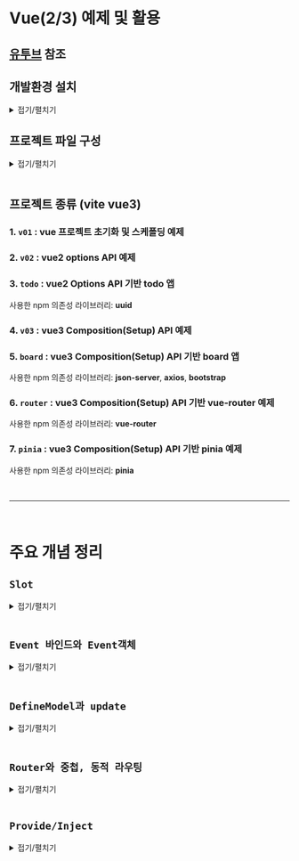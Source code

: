 # Vue(2/3) 예제 및 활용
## [유투브](https://youtube.com/playlist?list=PLTb3qGCzYjS1lkhdZL1z4uZJ72F7b5gIr&si=hwwLjHA5L2zxzFW4) 참조

## 개발환경 설치
<details>
<summary>접기/펼치기</summary>
<br>

- Vite 기반 Vue 프로젝트 생성 명령어
  ```bash
  > npm create vue@latest .
  ```

- 패키지 설치 확인 (y입력)
  ```bash
  Need to install the following packages:
    create-vite@6.5.0
  Ok to proceed? (y) y
  ```
  
- 프로젝트 이름 입력
  ```bash
  ◆  Package name:
  │  {프로젝트 이름 입력}
  ```
  
- 프로젝트 기능 선택 - [none]
   (방향키 ↑↓로 이동, 스페이스로 선택, a로 전체 선택, 엔터로 완료) 
  ```bash
  ◆  Select features to include in your project:
  │  ◻ TypeScript
  │  ◻ JSX Support
  │  ◻ Router (SPA development)
  │  ◻ Pinia (state management)
  │  ◻ Vitest (unit testing)
  │  ◻ End-to-End Testing
  │  ◻ ESLint (error prevention)
  │  ◻ Prettier (code formatting)
  ```

- 실험적 기능 선택 - [none]
  (방향키 ↑↓로 이동, 스페이스로 선택, a로 전체 선택, 엔터로 완료) 
  ```bash
  ◆  Select experimental features to include in your project:
  │  ◻ Oxlint (experimental)
  │  ◻ rolldown-vite (experimental)
  ```

- 예제 코드 없이 빈 프로젝트로 시작 여부 선택 - [Yes]
  (방향키 ←→로 이동, 스페이스로 선택, 엔터로 완료) 
  ```bash
  ◆  Skip all example code and start with a blank Vue project?
  │  ● Yes / ○ No
  ```

- 프로젝트 의존성 패키지 설치
  ```bash
  npm install
  ```

- Vite 개발 서버를 실행
  ```bash
  npm run dev
  ```

- 전체 내용
  ```bash
  > npm create vue@latest .
  Need to install the following packages:
    create-vue@3.18.0
  Ok to proceed? (y) y

  ◆  Package name:
    v01

  ◆  Select features to include in your project:
    none

  ◆  Select experimental features to include in your project:
    none

  ◆  Skip all example code and start with a blank Vue project?
    Yes

  ✔ Scaffolding project in current directory...
  ✔ Done. Now run:

    npm install
    npm run dev
  ```  
</details>


## 프로젝트 파일 구성
<details>
<summary>접기/펼치기</summary>
<br>

### [package.json](v01/package.json)
애플리케이션 정보, 의존성 모듈(dependencies) 정보, 스크립트 명령어 정보 등을 담고 있다.  
- name: 패키지 정보
- version: 버전 정보
- private: 비공개 여부(npm 패키지 저장소 발행(publish) 여부)
- type: 모듈 타입 - module일 경우 CJS
- script: 스크립트 명령어 정의
- dependencies: 의존성 모듈(개발 및 런타임 모든 환경에서 사용됨)
- devDependencies: 개발 의존성 모듈(런타임을 제외한 개발 환경에서만 사용됨)

- 의존성 버전정보: [레퍼런스](https://mong-blog.tistory.com/entry/npm-packagejson%EC%9D%98-version-%EB%B0%A9%EC%8B%9D-tilde%EC%99%80-caret#google_vignette)
<br>

### [index.html](v01/index.html)
`npm run dev` 명령을 실행했을 때 제일 첫 번째로 참조하는 파일이다.  
index.html 파일에서 모든것이 시작된다.  
```html
<div id="app"></div>
<script type="module" src="/src/main.js"></script>
```
위 script태그를 통해 /src/main.js 파일을 include 하고 있으며, 해당 파일을 실행해서 결과를 #app div 영역에 렌더링을 시켜준다고 보면 된다.  
<br>

### [/src/main.js](v01/src/main.js)
```js
import { createApp } from 'vue'
import App from './App.vue'

createApp(App).mount('#app')

```
vue라는 모듈로부터 제공되는 createApp()을 통해 뷰 인스턴스를 생성한다.  
자바스크립트는 객체지향언어다 보니 모듈을 사용할 때 인스턴스를 생성하는 방식으로 사용한다.  
Vue2에서는 생성자 함수를 호출해 Vue인스턴스를 만들었으나, Vue3에서는 팩토리 함수 패턴을 통해 Vue인스턴스를 반환한다.  
App.vue 라는 컴포넌트 파일의 내용을 기준으로 뷰 인스턴스를 생성한 뒤 mount('#app')를 통해 app이라는 id를 갖는 영역에 연결한다.  
즉, Vue 인스턴싱 된 객체가 index.html의 #app div에 마운팅되어 해당 영역에 렌더링이 이루어지게 된다.  
<br>

### [/src/App.vue](v01/src/App.vue)
`npm run dev` 명령을 실행했을 때 메인화면을 구성하는데 사용되는 첫번째 파일이다.  
html 태그로 구성되는 `<template></template>` 영역과 Vue의 문법 기반의 JS 코드를 통해 해당 영역을 제어할 수 있는 `<script></script>`영역, 그리고 `<template></template>` 내의 html 태그를 꾸밀 수 있는`<style></style>` 태그로 구성된다.  
해당 형식의 파일을 뷰에서는 컴포넌트라고 부른다.  

</details>
<br>


## 프로젝트 종류 (vite vue3)

### 1. `v01` : vue 프로젝트 초기화 및 스케폴딩 예제
### 2. `v02` : vue2 options API 예제  
### 3. `todo` : vue2 Options API 기반 todo 앱  
  사용한 npm 의존성 라이브러리: **uuid**
### 4. `v03` : vue3 Composition(Setup) API 예제
### 5. `board` :   vue3 Composition(Setup) API 기반 board 앱  
  사용한 npm 의존성 라이브러리: **json-server**, **axios**, **bootstrap**
### 6. `router` :   vue3 Composition(Setup) API 기반 vue-router 예제  
사용한 npm 의존성 라이브러리: **vue-router**
### 7. `pinia` :   vue3 Composition(Setup) API 기반 pinia 예제  
사용한 npm 의존성 라이브러리: **pinia**

<br>
<hr>
<br>

# 주요 개념 정리

## `Slot`
<details>
<summary>접기/펼치기</summary>
<br>

영어사전에서는 자리, 넣다, 홈(오목하고 길게 파인 자리)라는 뜻으로 정리되어 있다.  

### props와 v-html 전달 기본 예제
- [20-Slot.vue]()
  ```vue
  <script>
  import SlotFancyBtn from '@/components/20-SlotFancyBtn.vue'
  export default {
    components: {
      SlotFancyBtn,
    },
  }
  </script>
  <template>
    <SlotFancyBtn buttonName="<strong>PROPS 전달(v-html)</strong>"></SlotFancyBtn>
  </template>
  ```
- [20-SlotFancyBtn.vue]()
  ```vue
  <template>
    <div v-html="buttonName"></div>
  </template>
  ```

위 코드 예제처럼 태그 자체를 문자열 형태로 자식컴포넌트에 보낼 경우 문자열 안에 HTML이 섞여 코드 관리가 어려워지며 Vue의 반응형 데이터 바인딩이 불가능하며, 디렉티브 기능 등을 사용할 수 없다는 단점이 있다.

이에 대한 대응으로 사용하는것이 바로 slot 기능이다.

### 사용 이유
1. 컴포넌트의 재사용성 증가  
  동일한 컴포넌트를 다양한 상황에서 사용하면서도, 그 안에 들어가는 콘텐츠를 부모 컴포넌트에서 쉽게 바꿀 수 있다.  
  예를 들어 버튼 컴포넌트 안에 텍스트, 아이콘, 심지어는 복잡한 HTML 구조를 넣을 수도 있다.  
2. 유연한 레이아웃 구성  
  슬롯을 사용하면 부모 컴포넌트가 자식 컴포넌트의 특정 위치에 내용을 삽입할 수 있어  
  보다 유연한 레이아웃 구성이 가능하여 이를 통해 복잡한 UI를 구성할 때 유용하다.  
3. 명확한 컴포넌트 구조  
  부모 컴포넌트는 자식 컴포넌트의 정의된 영역에 명시적으로 컨텐츠를 삽입할 수 있어서 코드의 가독성과 유지보수성이 향상된다는 장점이 있다.  
  
### 노드 삽입 기본 예제
자식컴포넌트의 template 영역에 `<Slot></slot>` 태그를 선언한 후,  
부모 컴포넌트에서 자식 컴포넌트 태그를 선언하고,  
선언한 위치의 자식 컴포넌트 태그 하위 노드에 노드를 추가할경우  
자식컴포넌트에 전달된 후 선언된 `<Slot></slot>` 영역에 해당 노드가 선언되어 브라우저에 출력된다.
(기본적으로 컴포넌트는 셀프클로징 태그 형태이지만, 여닫는 태그 형태인 pair태그로 구성할경우 사이에 노드를 적용할 경우 해당 노드를 자식 영역의 slot에 주입할 수 있게 된다.)
`<slot></slot>` 영역 사이에 특정 노드를 삽입할 경우, 부모 컴포넌트에서 자식 컴포넌트 태그 사이에 노드를 삽입하지 않을 때 기본적으로 출력된다.

- [20-Slot.vue]()
  ```vue
  <script>
  import SlotFancyBtn from '@/components/20-SlotFancyBtn.vue'
  export default {
    components: {
      SlotFancyBtn,
    },
  }
  </script>
  <template>
    <SlotFancyBtn>
      <strong>pair 태그 삽입(SLOT)</strong>
    </SlotFancyBtn>
  </template>
  ```

- [20-SlotFancyBtn.vue]()
  ```vue
  <template>
    <slot><!-- <strong>pair 태그 삽입(SLOT)</strong> 내용을 전달받아 자식컴포넌트 내에 선언되고 브라우저에 출력됨 -->
      <strong>디폴트문자</strong> <!-- Slot을 적용할 컴포넌트에 아무것도 할당하지 않을경우 출력되는 노드 -->
    </slot>
  </template>
  ```

<br>
<hr>
<br>

### 다중 슬롯과 template 예제
자식 컴포넌트에 다중 `<slot>`이 존재할 경우, 부모 컴포넌트에서 가상DOM인 `<template>` 태그와 v-slot 디렉티브를 사용하여 각 slot에 고유한 이름을 매핑할 수 있다.

- [20-SlotMainLayout.vue]()  
  먼저 자식 컴포넌트에 삽입한 slot태그에 name속성을 활용하여 `name="{별칭}"` 형태로 부모 컴포넌트에서 매핑시 식별할 수 있는 별칭을 지정해준다.  
  ```vue
  <template>
    <!-- 이름을 부여하여 slot을 식별한다. (이름을 부여하지 않을 경우 default를 부여한다 - ex: 부모 컴포넌트에서 v-slot:default 혹은 #default로 식별)-->
    <slot name="header"></slot>
    <slot></slot>
    <slot name="footer"></slot>
  </template>
  ```
- [20-Slot.vue]()  
  부모 컴포넌트에서 가상 DOM인 template 태그에서 v-slot 디렉티브를 활용하여 `v-slot:{별칭}` 형태로 자식 컴포넌트에 삽입된 slot의 name 별칭과 매핑해준다.  
  v-slot은 `#` 문자를 `#{별칭}` 형태로 축약하여 사용할 수 있다.
  ```vue
  <script>
  import SlotMainLayout from '@/components/20-SlotMainLayout.vue'
  export default {
    components: {
      SlotMainLayout,
    },
  }
  </script>
  <template>
    <SlotMainLayout>
      <!-- 3개의 slot에 전달해야 하므로 template 태그를 활용하여 전달한다. -->
      <template v-slot:header><!-- v-slot 디렉티브에 SlotMainLayout의 slot에 부여한 name을 할당한다. (v-slot:{name}) -->
        <h2>Header</h2>
      </template>
      <template #contents><!-- v-slot의 축약형으로 #키워드를 사용할 수 있다. (#{name}) -->
        <h2>contents</h2>
      </template>
      <template #default><!-- 자식컴포넌트의 slot에 name을 부여하지 않은 경우 default로 접근한다. -->
        <h2>footer</h2>
      </template>
    </SlotMainLayout>
  </template>
  ```

<br>
<hr>
<br>

### 자식 컴포넌트의 Slot으로 부터 부모 컴포넌트로 역방향 Props 전달
자식 컴포넌트의 `<slot></slot>` 태그에 `<slot v-bind:child="child"></slot>` 형태와 같이 v-bind 디렉티브를 활용할 경우 부모 컴포넌트로 props를 전달할 수 있게 된다.  
부모 컴포넌트에서는 `v-slot="props"` 형태로 props를 전달받을 수 있다.  
렌더링 책임을 부모에게 위임하여 자식 컴포넌트의 데이터를 부모 컴포넌트에서 출력할때 사용한다.
조금 더 상세히 설명하자면 자식이 재사용 가능한 컴포넌트일 때 사용하는데, 주로 데이터는 변하지 않지만 데이터를 출력하는 UI 구조가 다를 경우 데이터 조회를 자식에서 진행하고
부모 컴포넌트로 전송하여 부모 컴포넌트가 해당 데이터를 활용하여 데이터를 출력할 때 사용한다.

<br>
<hr>
<br>

#### 렌더링 책임을 부모에게 위임
- [20-SlotChildProp.vue]()  
  ```vue
  <script>
  export default {
    data() {
      return {
        child: '자식prop',
      }
    }
  }
  </script>
  <template>
    <button>
      <slot :child>부모 컴포넌트로 props 전달</slot><!-- 부모에게 props 전달 -->
    </button>
  </template>
  ```
- [20-Slot.vue]()  
  ```vue
  <script>
  import SlotChildProp from '@/components/20-SlotChildProp.vue'
  export default {
    components: {
      SlotChildProp,
    },
  }
  </script>
  <template>
    <SlotChildProp v-slot="props"> <!-- 자식 props를 전달 받을 수 있다. -->
      {{ props.child }}
    </SlotChildProp>
    <br/>
    <SlotChildProp v-slot="{child}"> <!-- 자식 props 구조분해 가능 -->
      구조분해: {{ child }}
    </SlotChildProp>
  </template>
  ```

<br>
<hr>
<br>

#### 출력에 대한 책임을 부모에게 전가하지 않고 자식에서 그대로 출력
부모에 전달받은 props 값을 자식 컴포넌트 태그 영역에 텍스트보간법을 활용해 다시 자식컴포넌트의 `<slot></slot>` 영역에 렌더링 할 수도 있다.
출력에 대한 책임을 부모에게 전가하지 않고 자식에서 그대로 출력하는 경우이다.
부모 컴포넌트상에서 UI 구조가 동일한 내용이 반복 출력이 돼야하고, 반복되는 각 영역별로 조건에 따라 데이터 조회 조건이 분기처리 되거나, 부모에서 재가공 처리하여 자식에서 다시 출력시켜야 할 경우 사용한다.

**반복 출력 및 영역별 조건에 따른 데이터 조회 파라미터 동적 적용**
- [20-SlotChildProp.vue]()  
  ```vue
  <script>
  export default {
    props: ['calc'], /* 해당 값을 axios 등에 파라미터로 전달 */
    data() {
      return {
        child: 1,
      }
    }
  }
  </script>
  <template>
    <button>
      <slot :child>부모 컴포넌트로 props 전달</slot><!-- 부모에게 props 전달 -->
    </button>
  </template>
  ```
- [20-Slot.vue]()  
  ```vue
  <script>
  import SlotChildProp from '@/components/20-SlotChildProp.vue'
  export default {
    components: {
      SlotChildProp,
    },
  }
  </script>
  <template>
    <SlotChildProp v-slot="props" :calc="props.child % 2 ? '홀수' : '짝수'" />
    <SlotChildProp v-slot="props" :calc="props.child typeof 'number' ? '정수' : '문자'" />
    <SlotChildProp v-slot="props" :calc="'기본값'" />
  </template>
  ```

**부모에서 재가공 처리하여 자식에서 다시 출력**
- [20-SlotChildProp.vue]()  
  ```vue
  <script>
  export default {
    data() {
      return {
        child: 1,
      }
    }
  }
  </script>
  <template>
    <button>
      <slot :child>부모 컴포넌트로 props 전달</slot><!-- 부모에게 props 전달후 부모에서 계산되어 홀수, 짝수가 이곳에 다시 출력된다. -->
    </button>
  </template>
  ```
- [20-Slot.vue]()  
  ```vue
  <script>
  import SlotChildProp from '@/components/20-SlotChildProp.vue'
  export default {
    components: {
      SlotChildProp,
    },
  }
  </script>
  <template>
    <SlotChildProp v-slot="props">
      {{ props.child % 2 ? '홀수' : '짝수' }} /* 텍스트 보간법을 활용하여 props에 대한 데이터를 가공한 뒤 렌더링 책임을 그대로 자식에게 위임 */
    </SlotChildProp>
  </template>
  ```
<br>
<hr>
<br>

#### 구조분해 
부모 컴포넌트에 전송될때 v-bind에 할당한 변수는 props라는 이름의 객체에 한번 랩핑되었다.
`v-slot={속성명}` 형태로 작성할 경우 props객체로 부터 구조 분해도 가능하다.
- [20-SlotChildProp.vue]()  
  ```vue
  <script>
  export default {
    data() {
      return {
        child: '자식prop',
      }
    }
  }
  </script>
  <template>
    <button>
      <slot :child>부모 컴포넌트로 props 전달</slot><!-- 부모에게 props 전달 -->
    </button>
  </template>
  ```
- [20-Slot.vue]()  
  ```vue
  <script>
  import SlotChildProp from '@/components/20-SlotChildProp.vue'
  export default {
    components: {
      SlotChildProp,
    },
  }
  </script>
  <template>
    <SlotChildProp v-slot="{child}"> <!-- 자식 props 구조분해 가능 -->
      구조분해: {{ child }}
    </SlotChildProp>
  </template>
  ```
<br>
<hr>
<br>

#### 다중슬롯과 props
- [20-SlotMainLayout.vue]()  
  ```vue
  <script>
  export default {
    data() {
      return {
        // slot에 전달할 예시 데이터
        child: 0,
      }
    }
  }
  </script>
  <template>
    <!-- slot에 name 속성을 부여하고 child라는 props 전달 -->
    <slot name="header" :child="1"></slot>
    <slot name="contents" :child="2"></slot>
    <slot :child="3"></slot> <!-- name이 없으면 default slot -->
  </template>
  ```
- [20-Slot.vue]()  
  ```vue
  <script>
  import SlotMainLayout from '@/components/20-SlotMainLayout.vue'

  export default {
    components: {
      SlotMainLayout,
    },
  }
  </script>
  <template>
    <SlotMainLayout>
      <template v-slot:header="props"><!-- header slot에 전달된 props를 받아서 다시 header slot에 출력 -->
        {{ props.child }}
      </template>
      <template #contents="props"><!-- contents slot에 전달된 props를 받아서 다시 header slot에 출력 -->
        {{ props.child }}
      </template>
      <template #default="props"> <!-- default slot에 전달된 props를 받아서 다시 header slot에 출력 -->
        {{ props.child }}
      </template>
    </SlotMainLayout>
  </template>
  ```

</details>
<br>

## `Event 바인드와 Event객체`
<details>
<summary>접기/펼치기</summary>
<br>

### 함수 참조 방식 
#### `함수명 혹은 (e) => console.log(e.target.value)`
함수 이름만 할당하여 event객체를 바로 전달하는 방식이다.
vue에서 이벤트 핸들러에 콜백함수를 할당할 때, 이름만 할당할 경우 콜백함수 매개변수로 바로 event 객체가 전달된다.  
- [08-EventBind.vue]()
  ```vue
  <script setup>
  import { ref } from 'vue';

  const value1 = ref('')

  const changeValue1 = (e) => value1.value = e.target.value
  </script>
  <template>

    <input type="text" @input="changeValue1" :value="value1"><br/>
    <input type="text" @input="(e)=> value1 = e.target.value" :value="value1">
    <h4></h4>
  </template>
  ```
  위와 같이 함수명 `changeValue1`을 할당하거나, 화살표 함수로 바로 적용이 가능하다.

<br>  

### 인라인 호출 방식
#### `함수명($event) `
함수 호출 형태로 할당하여 $event 키워드로 이벤트 객체를 전달하는 방식이다.  
만약 괄호를 열어 호출하는 형태로 추가 인자를 넘기면서 이벤트객체도 같이 쓰고싶을때는 $event를 명시해야한다.
- [08-EventBind.vue]()
  ```vue
  <script setup>
  import { ref } from 'vue';

  const value2 = ref('')

  const changeValue2 = (e, value) => {
    console.log(e.target.value)
    console.log(value)
  }

  </script>
  <template>
    <input type="text" @input="changeValue2($event, $event.target.value)" :value="value2">
  </template>
  ```


</details>
<br>

## `DefineModel과 update`
<details>
<summary>접기/펼치기</summary>
<br>

vue3.4부터 사용을 권장하는 CompositionAPI Helper(편의 매크로)이다.  
컴포넌트 간의 양방향 데이터 바인딩을 더 쉽게 구현할 수 있다.  
props와 emits 방식을 v-model로 사용할 수 있게 확장된 기능이다. 

### 기존 props와 emit
```vue
<script setup>
import { ref } from 'vue';
import  Child from '@/components/09-DmChild.vue'

const subject1 = ref('subject1')
const subject2 = ref('subject2')
</script>

<template>
  <h3>subject1: {{ subject1 }}</h3>
  <h3>subject2: {{ subject2 }}</h3>
  <Child 
    :subject1 
    @changeSubject1="(value) => subject1 = value" 
  />
  <Child 
    :subject2 
    @changeSubject2="(event) => subject2 = event.target.value" 
  />
</template>
```

```vue
<script setup>
import { defineProps, defineEmits } from 'vue';

defineProps({
  subject1: {
    type: String,
    default: ''
  },
  subject2: {
    type: String,
    default: ''
  },
})

const emit = defineEmits(['changeSubject1', 'changeSubject2'])

</script>
<template>
  <input type="text" @input="(e)=> emit('changeSubject1', e.target.value)" :value="subject1">
  <input type="text" @input="$emit('changeSubject2', $event)" :value="subject2">
</template>
```

### defineModel과 v-model
부모에서 v-model에 할당한 ref 반응형 변수의 값을 자식에서 제어할 수 있게 된다.  
.value 속성을 통해 값에 접근하여 수정할 수 있으며 부모의 값에 반영이 된다.  
부모의 ref 변수를 직접 참조하는것은 아니며, 내부적으로 props로 전달받은 후 emit을 호출하는 원리로 작동된다.  





```vue
<script setup>
import { ref } from 'vue';
import  Child from '@/components/09-DmChild.vue'

const subject1 = ref('subject1')
</script>

<template>
  <h3>subject3: {{ subject3 }}</h3>
  <Child 
    v-model="subject3"
  />
</template>
```

```vue
<script setup>
import { defineProps, defineEmits } from 'vue';

const model = defineModel()

</script>
<template>
  
  <input type="text" v-model="model">
  
</template>
```

defineModel 객체는 내부적으로 defineProps에 의해 ref로 다시 랩핑되기 때문에 .value로 변경할 경우 부모 값이 변경되지만 사실상 직접 변경되는것이 아니며, 역시 변경되는 기능 또한 내부적으로 emit을 호출하여 변경한다.

이때 사용되는것이 update라는 이벤트인데, update 이벤트는 고유 식별자를 갖게된다.
update 이벤트에 매핑되는 고유 식별자는 props의 이름이며, v-model에 `v-model:{key}="변수명"` 형태로 매핑가능하다.  
만약 `v-model="변수명"` 형태로만 적용할 경우 props의 이름은 `modelValue`가 된다
```vue
<script setup>
import { ref } from 'vue';
import  Child from '@/components/09-DmChild.vue'

const subject3 = ref('subject3')
</script>

<template>
  <h3>subject3: {{ subject3 }}</h3>
  <Child
  :modelValue="subject3"
  @update:modelValue="$event => (subject3 = $event)"
/>
</template>
```

```vue
<script setup>
const props = defineProps(['modelValue'])
const emit = defineEmits(['update:modelValue'])
</script>

<template>
  <input
    :value="props.modelValue"
    @input="emit('update:modelValue', $event.target.value)"
  />
</template>
```

위와같은 원리로 defineModel에는 key 이름을 붙혀줄 수 있다.  
해당 key 이름은 자식에서 부모를 향해 쏘는 emit의 key로 사용될 수 있으며, key 앞에는 `update:key값` 형태로 구분자 : 앞에 update 키워드를 붙혀준다.
부모에서는 자식에서 defineModel에 정의한 key를 기준으로 자식 컴포넌트 태그에 `v-model:key값="변수명"` 형태로 할당하여 사용하거나, 
emit함수에 정의한 `update:key값` 형태의 키값과 동일하게 자식 컴포넌트 태그에 emit이벤트를 할당 하여 사용한다.

```vue
<script setup>
import { ref } from 'vue';
import  Child from '@/components/09-DmChild.vue'

const subject1 = ref('subject1')
</script>

<template>
  <h3>subject3: {{ subject3 }}</h3>
  <Child 
    v-model:keyModel1="subject3"
  />
  <Child 
    v-model:keyModel2="subject3"
  />
</template>
```

```vue
<script setup>
const keyModel1 = defineModel('keyModel1')
const keyModel2 = defineModel('keyModel2')

</script>
<template>
  <input type="text" v-model="keyModel1">
  <input type="text" @input="$emit('update:keyModel2', $event.terget.value)" :value="subject3">
</template>
```
</details>
<br>

## `Router와 중첩, 동적 라우팅`
<details>
<summary>접기/펼치기</summary>
<br>

</details>
<br>

## `Provide/Inject`
<details>
<summary>접기/펼치기</summary>
<br>

props의 단점을 개선하기 위해 등장하였다.  
props의 단점으로는 다음과 같다.  
부모 자식 손자 3레벨 관계의 컴포넌트에서 a라는 값을 부모에서 손자컴포넌트까지 전달한다고 가정했을 때,  
props를 통해 중간 컴포넌트인 자식 컴포넌트를 거쳐 전달해야한다.  
컴포넌트 관계의 단계가 많아지면 많아질 수록 전달하는 작업량이 증가하게 된다.  
중간 단계에서 a라는 값을 활용 한다면 의미있는 행위겠으나, 손자 단계에서만 사용한다면 중간 과정은 어찌보면 무의미한 과정일 수도 있다.  
이러한 문제를 props drilling 이라고 하며, provide와 inject를 이용하여 해결할 수 있다.  

사용법을 설명하자면 처음 값을 전달하는 부모 컴포넌트에서 Provide에 정의를 해주고,  
최종적으로 해당 변수나, 함수를 사용하는 자식 컴포넌트에서 inject로 받아 사용하면 된다.  

React의 ContextAPI와 유사한 기능이다.

단점으로는, Vue2에서는 React와 다르게 provide는 반응성을 갖는 데이터가 이니다.  
변경할 수 있는 함수를 전달하더라도, 데이터 유형이 객체형이 아닌 기본형이라면 변경되지 않는다.  
따라서, 변경을 하기 위해서는 객체 형태의 data를 전달하고, 수정시 data를 수정해야한다.
마치 ContextAPI처럼 부모측에서 매개변수를 받아 원본 data를 수정할 수 있는 수정 함수를 provide 해준다.
부모에게 위임하는것이다.
해당 방법은 사실상 provide를 변경하는것이 아닌 data를 변경함으로써 data에 의존해야만 한다.
(Vue3에서는 provide가 ref, reactive같은 반응형 객체를 전달할 경우 반응성을 그대로 유지해서 전달한다.)

또한 위 방법으로 변경하더라도, 어떤 컴포넌트에서 부터 provide 된 것인지 inject되는 코드 안에 명확히 보이지 않아  
복잡한 컴포넌트 개발 시에는 유지보수가 어려울 수 있으며 vue devtools등으로 변경에 대한 명확한 추적도 불가능하다.
provide 초기화용 data를 선언한다고 하더라도 직접적인 추적이 아닌, data에 대한 간접적인 추적만 가능하므로,  
어떤 컴포넌트에서 수정이 발생했는지도 명확히 확인할 수 없다.  

Provide와 Inject도 자식이 부모의 구체적인 함수를 직접 제어하는 형태에 가깝기 때문에,  
Props와 Emit 개념에서 Props와 동일한 특징을 갖는다.  
<details>
<summary>Props와 Emit</summary>
<br>

## 함수 props 방식과 결합도 차이 및 이유
1. 함수 props 방식 (Function Prop)
  - 부모 컴포넌트가 직접 함수(구현체)를 자식에게 전달 → 자식은 구체적인 함수 내용을 알고 있으며, 직접 호출
    - 자식 컴포넌트는 부모 컴포넌트가 어떤 함수를 넘겼는지 구현 세부사항에 의존하게됨.
      - 함수 문법에 맞춰야 하기 때문.
  - 함수 시그니처가 변경되면, 자식 쪽의 코드도 함께 변경되어야 할 수 있음 → 구현과 인터페이스가 강하게 연결
    - 예를들어 함수가 공통으로 다른 기능에서 함께 사용되는 이유로 단순 호출만 하던 방식에서 매개변수를 전달해야하는 방식으로 변경될경우 자식 컴포넌트에서 매개변수를 전달해야 하는 경우 등.
  - 부모 ↔ 자식 간 인터페이스(함수 시그니처)에 대한 명확한 계약이 필요.
      
2. emit 방식
  - 자식은 단순히 특정 이벤트 발생에 대한 이벤트 이름과 데이터만 알림.
  - 부모는 이벤트를 듣고 감지하여, 자체적으로 원하는 동작을 수행 → 이벤트 이름과 전달 데이터만 알면 됨.
  - 자식은 부모의 구체적인 함수나 처리 방식에 대해 전혀 몰라도 됨 → Function prop에 비해 인터페이스가 훨씬 느슨함
    - 이벤트로 한번 씌운 후 함수를 호출하는것이기 때문에 자바로 따지면 확장 가능한 인터페이스라고 보면 된다.
  - 이벤트 이름이나 전달 데이터만 맞으면 되기 때문에 구현과 인터페이스가 분리된다.


### 함수 props도 부모의 처리 방식을 몰라도 되지 않을까?
표면적으로는 몰라도 된다고 볼 수 있다.  
하지만 실제로는 하기 이유로 결합도가 높을 수 밖에 없다.  
1. 호출 타이밍 제어권이 자식에게 있기 때문에 잘못된 시점에 호출될 수 있다.  
2. 함수 호출 형식을 emit 보다 명확하게 알아야 한다.
  - 함수 명을 직접 지정해야 하므로 이벤트명만 알아야 되는 emit에 비해 보다 명확해야 한다.
3. 구조적 종속성에 의해 부모 함수가 변경되면 자식도 수정될 수 있다.

</details>


### vue2 예제코드
<details>
<summary>접기/펼치기</summary>
<br>
- Parent: 최고 조상 컴포넌트
  Parent의 자식인 Child와 그의 자식 즉, Parent의 손자 GrandSon에게 까지 Provide 한다.
  반응성을 잃기 때문에, 변경을 부모에서 하도록 변경용 메소드를 함께 provide한다.
  ```html
  <script>
  import Child from '@/components/Child.vue'
  export default {
    components: {
      Child
    },
    data() {
      return {
        giftProp: '장난감',
        giftData: {
          val: '장난감',
        }
      }
    },
    provide() {
      return {
        giftInjectPrimitive: this.giftProp,
        giftInjectObject: this.giftData,
        onChangeInject: (msg) => {
          this.giftProp = msg
          this.giftData.val = msg
          this.giftInjectPrimitive = msg // 반응성이 없으므로 부모에서 조차 변경할 수 없음
        },
      }
    },
  }
  </script>
  <template>
    <Child/>
  </template>
  ```
- GrandSon.vue: Child의 자식 즉, 손자 컴포넌트
  변경용 메소드를 호출하여 provide에 매핑된 부모의 data를 변경하는 기능을 가진 provide된 함수를 inject하여 호출함으로써 데이터를 변경시킨다.
  ```html
  <script>
  export default {
    props: {
      giftProp: {
        type: String,
        required: false,
        default: ""
      }
    },
    inject: {
      giftInjectPrimitive: {
        type: String,
        required: false,
        default: ""
      },
      giftInjectObject: {
        type: Object,
        required: true
      },
      onChangeInject: {
        type: Function,
        required: true
      }
    },
  }
  </script>
  <template>
    <div>
      <h1>손자 컴포넌트</h1>
      <p>할아버지로 부터 받은 선물(Prop): {{ giftProp }}</p>
      <p>할아버지로 부터 받은 선물(Provide-Primitive): {{ giftInjectPrimitive }}</p>
      <p>할아버지로 부터 받은 선물(Provide-Object): {{ giftInjectObject.value }}</p>
      <button @click="onChangeInject('변경')">Inject 수정</button>
    </div>
  </template>
  ```

<details>

### vue3 예제코드
<details>
<summary>접기/펼치기</summary>
<br>
- Parent: 최고 조상 컴포넌트
  Parent의 자식인 Child와 그의 자식 즉, Parent의 손자 GrandSon에게 까지 Provide 한다.
  ```html
  <script>
  import Child from '@/components/Child.vue'
  import { ref, provide } from 'vue';
  const giftProp = ref('장난감');
  const giftData = ref({
    val: '장난감',
  });
  provide('giftInjectPrimitive', giftProp)
  provide('giftInjectObject', giftData)
  </script>
  <template>
    <Child/>
  </template>
  ```
-  GrandSon.vue: Child의 자식 즉, 손자 컴포넌트
  ```html
  <script>
  import { inject, defineProps } from 'vue';
  const props = defineProps({
    type: String,
    required: false,
    default: ""
  })
  const giftInjectPrimitive = inject('giftInjectPrimitive')
  const giftInjectObject = inject('giftInjectObject')
  const onChangeInject = (msg) => {
    giftInjectPrimitive.value = msg
    giftInjectObject.value.val = msg
  }
  </script>
  <template>
    <div>
      <h1>손자 컴포넌트</h1>
      <p>할아버지로 부터 받은 선물(Prop): {{ giftProp }}</p>
      <p>할아버지로 부터 받은 선물(Provide-Primitive): {{ giftInjectPrimitive }}</p>
      <p>할아버지로 부터 받은 선물(Provide-Object): {{ giftInjectObject.value }}</p>
      <button @click="onChangeInject('변경')">Inject 수정</button>
    </div>
  </template>
  ```

<details>
</details>
